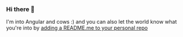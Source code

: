 ### Hi there 👋

I'm into Angular and cows :) and you can also let the world know what you're into by [adding a README.me to your personal repo](https://docs.github.com/en/account-and-profile/setting-up-and-managing-your-github-profile/customizing-your-profile/managing-your-profile-readme)

<!--
**m-thompson-code/m-thompson-code** is a ✨ _special_ ✨ repository because its `README.md` (this file) appears on your GitHub profile.

Here are some ideas to get you started:

- 🔭 I’m currently working on ...
- 🌱 I’m currently learning ...
- 👯 I’m looking to collaborate on ...
- 🤔 I’m looking for help with ...
- 💬 Ask me about ...
- 📫 How to reach me: ...
- 😄 Pronouns: ...
- ⚡ Fun fact: ...
-->
